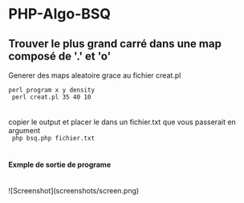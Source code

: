 # PHP-Algo-BSQ

<h2>Trouver le plus grand carré dans une map composé de '.' et 'o'</h2>

Generer des maps aleatoire grace au fichier creat.pl  </br>
<code>
  perl program    x   y   density
  </code>
  </br>
<code>
  perl creat.pl   35  40  10
</code>
</br></br>
copier le output et placer le dans un fichier.txt que vous passerait en argument
</br>
<code>
  php bsq.php fichier.txt
</code>
</br></br>
<h4>Exmple de sortie de programe</h4>
</br>
![Screenshot](screenshots/screen.png)
